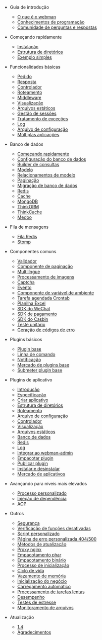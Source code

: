 - Guia de introdução

  - [O que é o webman](README.md)
  - [Conhecimentos de programação](attention.md)
  - [Comunidade de perguntas e respostas](help.md)
  
- Começando rapidamente
  
  - [Instalação](install.md)
  - [Estrutura de diretórios](directory.md)
  - [Exemplo simples](tutorial.md)

- Funcionalidades básicas

  - [Pedido](request.md)
  - [Resposta](response.md)
  - [Controlador](controller.md)
  - [Roteamento](route.md)
  - [Middleware](middleware.md)
  - [Visualização](view.md)
  - [Arquivos estáticos](static.md)
  - [Gestão de sessões](session.md)
  - [Tratamento de exceções](exception.md)
  - [Log](log.md)
  - [Arquivo de configuração](config.md)
  - [Múltiplas aplicações](multiapp.md)

- Banco de dados

  - [Começando rapidamente](db/tutorial.md)
  - [Configuração do banco de dados](db/config.md)
  - [Builder de consultas](db/queries.md)
  - [Modelo](db/model.md)
  - [Relacionamentos de modelo](db/relationships.md)
  - [Paginação](db/paginator.md)
  - [Migração de banco de dados](db/migration.md)
  - [Redis](db/redis.md)
  - [Cache](db/cache.md)
  - [MongoDB](db/mongo.md)
  - [ThinkORM](db/thinkorm.md)
  - [ThinkCache](db/thinkcache.md)
  - [Medoo](db/medoo.md)
  
- Fila de mensagens
  - [Fila Redis](queue/redis.md)
  - [Stomp](queue/stomp.md)
 
- Componentes comuns
  - [Validador](components/validation.md)
  - [Componente de paginação](components/paginator.md)
  - [Multilíngue](components/translation.md)
  - [Processamento de imagens](components/image.md)
  - [Captcha](components/captcha.md)
  - [Evento](components/event.md)
  - [Componente de variável de ambiente](components/env.md)
  - [Tarefa agendada Crontab](components/crontab.md)
  - [Planilha Excel](components/excel.md)
  - [SDK do WeChat](components/wechat.md)
  - [SDK de pagamento](components/payment.md)
  - [SDK do Casbin](components/casbin.md)
  - [Teste unitário](components/unitest.md)
  - [Geração de códigos de erro](components/generate_error_code.md)

- Plugins básicos
  - [Plugin base](plugin/base.md)
  - [Linha de comando](plugin/console.md)
  - [Notificação](plugin/push.md)
  - [Mercado de plugins base](plugin/market.md)
  - [Submeter plugin base](plugin/create.md)

- Plugins de aplicativo
  - [Introdução](app/app.md)
  - [Especificação](app/standard.md)
  - [Criar aplicativo](app/create.md)
  - [Estrutura de diretórios](app/directory.md)
  - [Roteamento](app/route.md)
  - [Arquivo de configuração](app/config.md)
  - [Controlador](app/controller.md)
  - [Visualização](app/view.md)
  - [Arquivos estáticos](app/static.md)
  - [Banco de dados](app/database.md)
  - [Redis](app/redis.md)
  - [Log](app/log.md)
  - [Integrar ao webman-admin](app/admin.md)
  - [Empacotar plugin](app/pack.md)
  - [Publicar plugin](app/publish.md)
  - [Instalar e desinstalar](app/install.md)
  - [Mercado de aplicativos](app/market.md)

- Avançando para níveis mais elevados
  - [Processo personalizado](process.md)
  - [Injeção de dependência](di.md)
  - [AOP](aop.md)
  
- Outros
  - [Segurança](others/security.md)
  - [Verificação de funções desativadas](others/disable-function-check.md)
  - [Script personalizado](others/scripts.md)
  - [Página de erro personalizada 404/500](others/custom-error-page.md)
  - [Métodos de atualização](others/upgrade.md)
  - [Proxy nginx](others/nginx-proxy.md)
  - [Empacotamento phar](others/phar.md)
  - [Empacotamento binário](others/bin.md)
  - [Processo de inicialização](others/process.md)
  - [Ciclo de vida](others/lifecycle.md)
  - [Vazamento de memória](others/memory-leak.md)
  - [Inicialização do negócio](others/bootstrap.md)
  - [Carregamento automático](others/autoload.md)
  - [Processamento de tarefas lentas](others/task.md)
  - [Desempenho](others/performance.md)
  - [Testes de estresse](others/benchmarks.md)
  - [Monitoramento de arquivos](others/monitor.md)

- Atualização
  - [1.4](upgrade/1-4.md)
  - [Agradecimentos](thanks.md)
